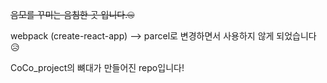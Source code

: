 ~~음모를 꾸미는 음침한 곳 입니다.🤐~~

webpack (create-react-app) --> parcel로 변경하면서 사용하지 않게 되었습니다😥

CoCo_project의 뼈대가 만들어진 repo입니다!
